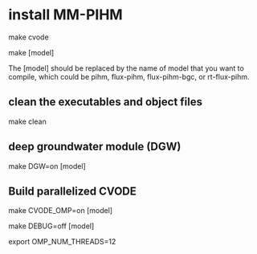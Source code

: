 # install MM-PIHM

make cvode

make [model]

The [model] should be replaced by the name of model that you want to compile, which could be pihm, flux-pihm, flux-pihm-bgc, or rt-flux-pihm.

## clean the executables and object files

make clean

## deep groundwater module (DGW)

make DGW=on [model]

## Build parallelized CVODE

make CVODE_OMP=on [model]

make DEBUG=off [model]

export OMP_NUM_THREADS=12


